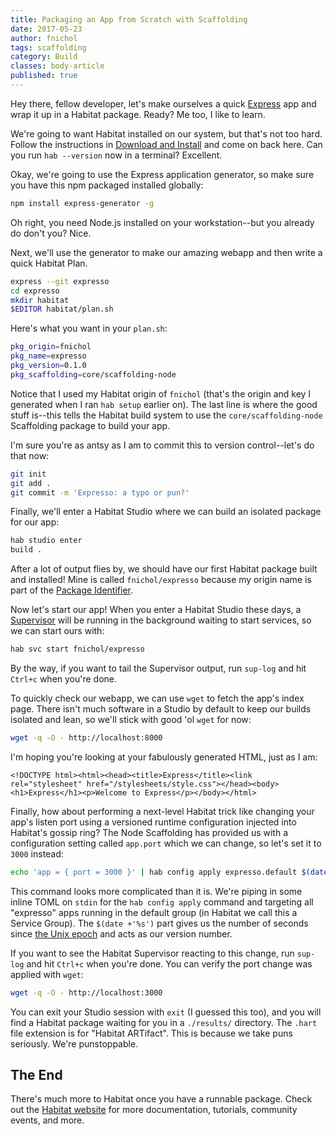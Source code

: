 ```yaml
---
title: Packaging an App from Scratch with Scaffolding
date: 2017-05-23
author: fnichol
tags: scaffolding
category: Build
classes: body-article
published: true
---
```


Hey there, fellow developer, let's make ourselves a quick [Express](https://expressjs.com/) app and wrap it up in a Habitat package. Ready? Me too, I like to learn.

We're going to want Habitat installed on our system, but that's not too hard. Follow the instructions in [Download and Install](/tutorials/download) and come on back here. Can you run `hab --version` now in a terminal? Excellent.

Okay, we're going to use the Express application generator, so make sure you have this npm packaged installed globally:

~~~sh
npm install express-generator -g
~~~

Oh right, you need Node.js installed on your workstation--but you already do don't you? Nice.

Next, we'll use the generator to make our amazing webapp and then write a quick Habitat Plan.

~~~sh
express --git expresso
cd expresso
mkdir habitat
$EDITOR habitat/plan.sh
~~~

Here's what you want in your `plan.sh`:

~~~sh
pkg_origin=fnichol
pkg_name=expresso
pkg_version=0.1.0
pkg_scaffolding=core/scaffolding-node
~~~

Notice that I used my Habitat origin of `fnichol` (that's the origin and key I generated when I ran `hab setup` earlier on). The last line is where the good stuff is--this tells the Habitat build system to use the `core/scaffolding-node` Scaffolding package to build your app.

I'm sure you're as antsy as I am to commit this to version control--let's do that now:

~~~sh
git init
git add .
git commit -m 'Expresso: a typo or pun?'
~~~

Finally, we'll enter a Habitat Studio where we can build an isolated package for our app:

~~~sh
hab studio enter
build .
~~~

After a lot of output flies by, we should have our first Habitat package built and installed! Mine is called `fnichol/expresso` because my origin name is part of the [Package Identifier](/docs/glossary#glossary-packages).

Now let's start our app! When you enter a Habitat Studio these days, a [Supervisor](/docs/glossary#glossary-supervisor) will be running in the background waiting to start services, so we can start ours with:

~~~sh
hab svc start fnichol/expresso
~~~

By the way, if you want to tail the Supervisor output, run `sup-log` and hit `Ctrl+c` when you're done.

To quickly check our webapp, we can use `wget` to fetch the app's index page. There isn't much software in a Studio by default to keep our builds isolated and lean, so we'll stick with good 'ol `wget` for now:

~~~sh
wget -q -O - http://localhost:8000
~~~

I'm hoping you're looking at your fabulously generated HTML, just as I am:

~~~
<!DOCTYPE html><html><head><title>Express</title><link rel="stylesheet" href="/stylesheets/style.css"></head><body><h1>Express</h1><p>Welcome to Express</p></body></html>
~~~

Finally, how about performing a next-level Habitat trick like changing your app's listen port using a versioned runtime configuration injected into Habitat's gossip ring? The Node Scaffolding has provided us with a configuration setting called `app.port` which we can change, so let's set it to `3000` instead:

~~~sh
echo 'app = { port = 3000 }' | hab config apply expresso.default $(date +'%s')
~~~

This command looks more complicated than it is. We're piping in some inline TOML on `stdin` for the `hab config apply` command and targeting all "expresso" apps running in the default group (in Habitat we call this a Service Group). The `$(date +'%s')` part gives us the number of seconds since [the Unix epoch](https://www.epochconverter.com/clock) and acts as our version number.

If you want to see the Habitat Supervisor reacting to this change, run `sup-log` and hit `Ctrl+c` when you're done. You can verify the port change was applied with `wget`:

~~~sh
wget -q -O - http://localhost:3000
~~~

You can exit your Studio session with `exit` (I guessed this too), and you will find a Habitat package waiting for you in a `./results/` directory. The `.hart` file extension is for "Habitat ARTifact". This is because we take puns seriously. We're punstoppable.


## The End

There's much more to Habitat once you have a runnable package. Check out the [Habitat website](https://www.habitat.sh/) for more documentation, tutorials, community events, and more.
